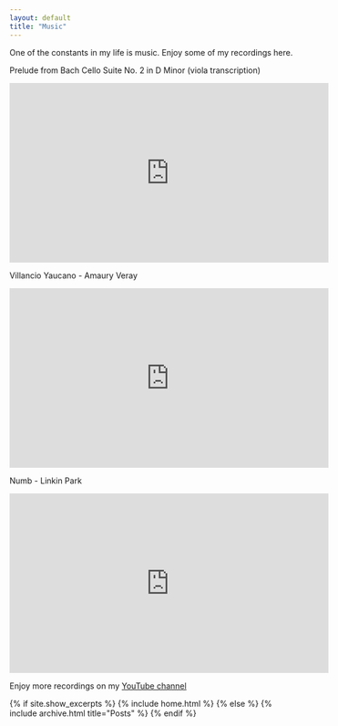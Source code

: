 ```yaml
---
layout: default
title: "Music"
---
```


One of the constants in my life is music. Enjoy some of my recordings here.

Prelude from Bach Cello Suite No. 2 in D Minor (viola transcription)

<p align="center">
  <iframe width="560" height="315" src="https://www.youtube.com/embed/hODDlvRoJO0" title="YouTube video player" frameborder="0" allow="accelerometer; autoplay; clipboard-write; encrypted-media; gyroscope; picture-in-picture" allowfullscreen></iframe>
</p>

Villancio Yaucano - Amaury Veray

<p align="center">
<iframe width="560" height="315" src="https://www.youtube.com/embed/YiCJaLyPwbc" title="YouTube video player" frameborder="0" allow="accelerometer; autoplay; clipboard-write; encrypted-media; gyroscope; picture-in-picture" allowfullscreen></iframe>
</p>

Numb - Linkin Park
<p align="center">
<iframe width="560" height="315" src="https://www.youtube.com/embed/B2_CsAUm2so" title="YouTube video player" frameborder="0" allow="accelerometer; autoplay; clipboard-write; encrypted-media; gyroscope; picture-in-picture" allowfullscreen></iframe>
</p>

Enjoy more recordings on my [YouTube channel](https://www.youtube.com/user/TheViolaMann)


{% if site.show_excerpts %}
  {% include home.html %}
{% else %}
  {% include archive.html title="Posts" %}
{% endif %}

